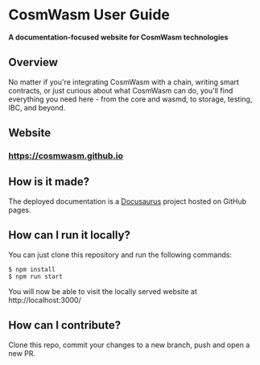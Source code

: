 # CosmWasm User Guide

**A documentation-focused website for CosmWasm technologies**

## Overview

No matter if you're integrating CosmWasm with a chain, writing smart contracts, or just curious
about what CosmWasm can do, you'll find everything you need here - from the core and wasmd,
to storage, testing, IBC, and beyond.

## Website

### https://cosmwasm.github.io

## How is it made?

The deployed documentation is a [Docusaurus](https://docusaurus.io) project hosted on GitHub pages.

## How can I run it locally?

You can just clone this repository and run the following commands:

```shell
$ npm install
$ npm run start
```

You will now be able to visit the locally served website at http://localhost:3000/

## How can I contribute?

Clone this repo, commit your changes to a new branch, push and open a new PR.
